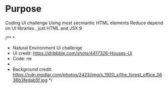# Purpose 
Coding UI challenge
Using most secmantic HTML elements
Reduce depend on UI libraries , just HTML and JSX 9

 
/**
 * 
 * Natural Environment Ui challenge
 * UI credit: https://dribbble.com/shots/4417326-Houses-Ui
 * Code: ne
 * 
 * Background credit: https://cdn.modlar.com/photos/2423/img/s_1920_x/the_forest_office_5636b3fedab5f.jpg
*/